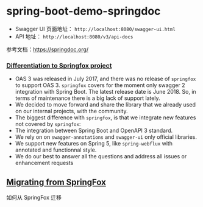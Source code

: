 # spring-boot-demo-springdoc

- Swagger UI 页面地址： `http://localhost:8080/swagger-ui.html` 
- API 地址： `http://localhost:8080/v3/api-docs`

参考文档：https://springdoc.org/

### [Differentiation to Springfox project](https://springdoc.org/#differentiation-to-springfox-project)

- OAS 3 was released in July 2017, and there was no release of `springfox` to support OAS 3. `springfox` covers for the moment only swagger 2 integration with Spring Boot. The latest release date is June 2018. So, in terms of maintenance there is a big lack of support lately.
- We decided to move forward and share the library that we already used on our internal projects, with the community.
- The biggest difference with `springfox`, is that we integrate new features not covered by `springfox`:
- The integration between Spring Boot and OpenAPI 3 standard.
- We rely on on `swagger-annotations` and `swagger-ui` only official libraries.
- We support new features on Spring 5, like `spring-webflux` with annotated and functionnal style.
- We do our best to answer all the questions and address all issues or enhancement requests

## [Migrating from SpringFox](https://springdoc.org/#migrating-from-springfox)

如何从 SpringFox 迁移

